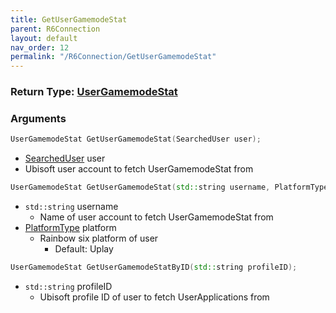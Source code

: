 ```yaml
---
title: GetUserGamemodeStat
parent: R6Connection
layout: default
nav_order: 12
permalink: "/R6Connection/GetUserGamemodeStat"
---
```


### Return Type: [UserGamemodeStat](/R6pp/Types/UserGamemodeStat)

### Arguments 
```cpp 
UserGamemodeStat GetUserGamemodeStat(SearchedUser user);
```
* [SearchedUser](/Types/SearchedUser) user
 * Ubisoft user account to fetch UserGamemodeStat from
 
```cpp
UserGamemodeStat GetUserGamemodeStat(std::string username, PlatformType platform = PlatformType::Uplay);
```
* `std::string` username
	* Name of user account to fetch UserGamemodeStat from
* [PlatformType](/Types/PlatformType) platform
	* Rainbow six platform of user
		* Default: Uplay

```cpp
UserGamemodeStat GetUserGamemodeStatByID(std::string profileID);
```
* `std::string` profileID
	* Ubisoft profile ID of user to fetch UserApplications from
